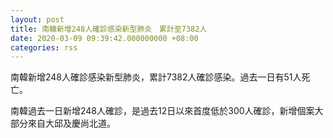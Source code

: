 ```yaml
---
layout: post
title: 南韓新增248人確診感染新型肺炎　累計至7382人
date: 2020-03-09 09:39:42.000000000 +08:00
categories: rss
---
```


南韓新增248人確診感染新型肺炎，累計7382人確診感染。過去一日有51人死亡。

南韓過去一日新增248人確診，是過去12日以來首度低於300人確診，新增個案大部分來自大邱及慶尚北道。
